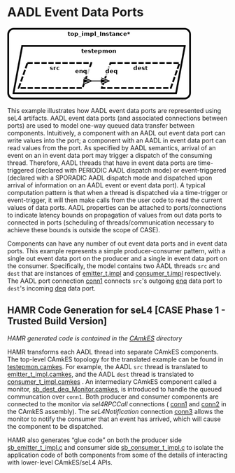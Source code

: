 # AADL Event Data Ports

![arch](diagrams/arch.png)

This example illustrates how AADL event data ports are represented using seL4 
artifacts.   AADL event data ports (and associated connections between ports) 
are used to model one-way queued data transfer between components.  Intuitively, 
a component with an AADL out event data port can write values into the port; 
a component with an AADL in event data port can read values from the port.  As 
specified by AADL semantics, arrival of an event on an in event data port may
trigger a dispatch of the consuming thread.  Therefore, AADL threads that have in 
event data ports are 
time-triggered (declared with PERIODIC AADL dispatch mode) or event-triggered 
(declared with a SPORADIC AADL dispatch mode and dispatched upon arrival 
of information on an AADL event or event data port).  A typical computation 
pattern is that when a thread is dispatched via a time-trigger or event-trigger, 
it will then make calls from the user code to read the current values of 
data ports.  AADL properties can be attached to ports/connections to indicate 
latency bounds on propagation of values from out data ports to connected in 
ports (scheduling of threads/communication necessary to achieve these bounds 
is outside the scope of CASE). 

Components can have any number of out event data ports and in event data ports.  This example 
represents a simple producer-consumer pattern, with a single out event data port on the 
producer and a single in event data port on the consumer.   Specifically, the model 
contains two AADL threads `src` and `dest` that are instances of 
[emitter_t.impl](testepmon.aadl#L16-L17)
and 
[consumer_t.impl](testepmon.aadl#L30-L31)
respectively. The AADL port connection 
[conn1](testepmon.aadl#L47)
connects `src`'s outgoing 
[enq](testepmon.aadl#L8)
data port to `dest`'s incoming 
[deq](testepmon.aadl#L21)
data port.

## HAMR Code Generation for seL4 [CASE Phase 1 - Trusted Build Version]

*HAMR generated code is contained in the [CAmkES](CAmkES) directory*

HAMR transforms each AADL thread into separate CAmkES 
components.  The top-level CAmkES topology for the translated example 
can be found in 
[testepmon.camkes](CAmkES/testepmon.camkes). For example, the AADL `src` thread is translated 
to 
[emitter_t_impl.camkes](CAmkES/components/emitter_t_impl/emitter_t_impl.camkes), 
and the AADL `dest` thread is translated to 
[consumer_t_impl.camkes](CAmkES/components/consumer_t_impl/consumer_t_impl.camkes)
.  An intermediary CAmkES component called a monitor, 
[sb_dest_deq_Monitor.camkes](CAmkES/components/sb_Monitors/sb_dest_deq_Monitor/sb_dest_deq_Monitor.camkes), 
is introduced to handle the queued communcation 
over `conn1`. Both producer and consumer components are connected to the 
monitor via *sel4RPCCall* connections (
[conn1](CAmkES/testepmon.camkes#L12) 
and 
[conn2](CAmkES/testepmon.camkes#L13) 
in the CAmkES assembly). The *seL4Notification* connection 
[conn3](CAmkES/testepmon.camkes#L14) allows the monitor to notify the consumer
that an event has arrived, which will cause the component to be dispatched.

HAMR also generates “glue code” on both the 
producer side 
[sb_emitter_t_impl.c](CAmkES/components/emitter_t_impl/src/sb_emitter_t_impl.c)
and consumer side 
[sb_consumer_t_impl.c](CAmkES/components/consumer_t_impl/src/sb_consumer_t_impl.c)
to isolate the application code of both components from some of the 
details of interacting with lower-level CAmkES/seL4 APIs.
